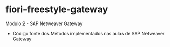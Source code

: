 # fiori-freestyle-gateway
Modulo 2 - SAP Netweaver Gateway

 - Código fonte dos Métodos implementados nas aulas de SAP Netweaver Gateway
